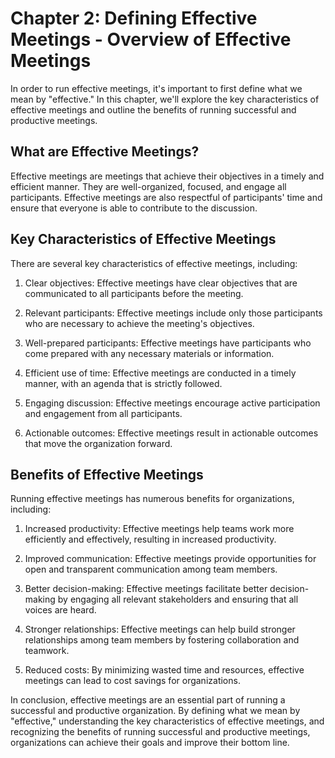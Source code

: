 Chapter 2: Defining Effective Meetings - Overview of Effective Meetings
=======================================================================

In order to run effective meetings, it's important to first define what we mean by "effective." In this chapter, we'll explore the key characteristics of effective meetings and outline the benefits of running successful and productive meetings.

What are Effective Meetings?
----------------------------

Effective meetings are meetings that achieve their objectives in a timely and efficient manner. They are well-organized, focused, and engage all participants. Effective meetings are also respectful of participants' time and ensure that everyone is able to contribute to the discussion.

Key Characteristics of Effective Meetings
-----------------------------------------

There are several key characteristics of effective meetings, including:

1. Clear objectives: Effective meetings have clear objectives that are communicated to all participants before the meeting.

2. Relevant participants: Effective meetings include only those participants who are necessary to achieve the meeting's objectives.

3. Well-prepared participants: Effective meetings have participants who come prepared with any necessary materials or information.

4. Efficient use of time: Effective meetings are conducted in a timely manner, with an agenda that is strictly followed.

5. Engaging discussion: Effective meetings encourage active participation and engagement from all participants.

6. Actionable outcomes: Effective meetings result in actionable outcomes that move the organization forward.

Benefits of Effective Meetings
------------------------------

Running effective meetings has numerous benefits for organizations, including:

1. Increased productivity: Effective meetings help teams work more efficiently and effectively, resulting in increased productivity.

2. Improved communication: Effective meetings provide opportunities for open and transparent communication among team members.

3. Better decision-making: Effective meetings facilitate better decision-making by engaging all relevant stakeholders and ensuring that all voices are heard.

4. Stronger relationships: Effective meetings can help build stronger relationships among team members by fostering collaboration and teamwork.

5. Reduced costs: By minimizing wasted time and resources, effective meetings can lead to cost savings for organizations.

In conclusion, effective meetings are an essential part of running a successful and productive organization. By defining what we mean by "effective," understanding the key characteristics of effective meetings, and recognizing the benefits of running successful and productive meetings, organizations can achieve their goals and improve their bottom line.
